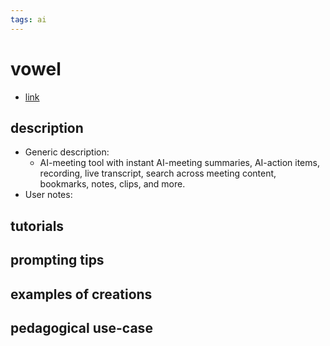 ```yaml
---
tags: ai 
---
```



# vowel


* [link](https://www.vowel.com/?via=aitoolsdirectory-com)

## description
* Generic description: 
    * AI-meeting tool with instant AI-meeting summaries, AI-action items, recording, live transcript, search across meeting content, bookmarks, notes, clips, and more.
* User notes:

## tutorials

## prompting tips

## examples of creations 

## pedagogical use-case 